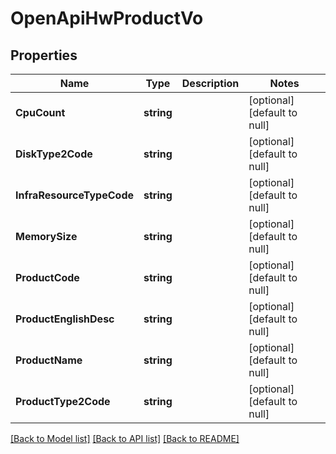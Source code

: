 # OpenApiHwProductVo

## Properties
Name | Type | Description | Notes
------------ | ------------- | ------------- | -------------
**CpuCount** | **string** |  | [optional] [default to null]
**DiskType2Code** | **string** |  | [optional] [default to null]
**InfraResourceTypeCode** | **string** |  | [optional] [default to null]
**MemorySize** | **string** |  | [optional] [default to null]
**ProductCode** | **string** |  | [optional] [default to null]
**ProductEnglishDesc** | **string** |  | [optional] [default to null]
**ProductName** | **string** |  | [optional] [default to null]
**ProductType2Code** | **string** |  | [optional] [default to null]

[[Back to Model list]](../README.md#documentation-for-models) [[Back to API list]](../README.md#documentation-for-api-endpoints) [[Back to README]](../README.md)


